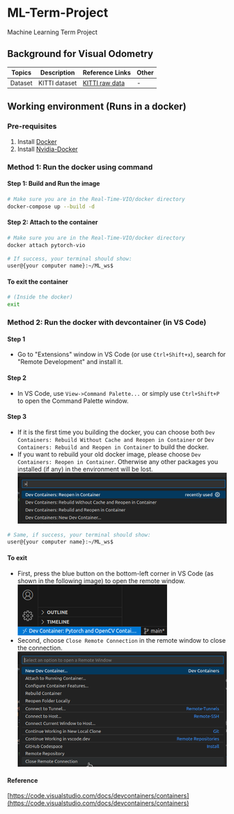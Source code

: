 # ML-Term-Project
Machine Learning Term Project

## Background for Visual Odometry

| Topics | Description | Reference Links | Other |
|--------------|-------------|--------------------------|-------|
| Dataset | KITTI dataset | [KITTI raw data](https://www.cvlibs.net/datasets/kitti/raw_data.php) | - |

## Working environment (Runs in a docker)

### Pre-requisites
1. Install [Docker](https://docs.docker.com/get-docker/)
2. Install [Nvidia-Docker](http://web.archive.org/web/20230627162323/https://docs.nvidia.com/datacenter/cloud-native/container-toolkit/latest/install-guide.html)

### Method 1: Run the docker using command
#### Step 1: Build and Run the image
```bash
# Make sure you are in the Real-Time-VIO/docker directory
docker-compose up --build -d 
```

#### Step 2: Attach to the container
```bash
# Make sure you are in the Real-Time-VIO/docker directory
docker attach pytorch-vio
```
```bash
# If success, your terminal should show:
user@{your computer name}:~/ML_ws$
```
#### To exit the container
```bash
# (Inside the docker)
exit
```

### Method 2: Run the docker with devcontainer (in VS Code)
#### Step 1
- Go to "Extensions" window in VS Code (or use `Ctrl+Shift+x`), search for "Remote Development" and install it.
#### Step 2
- In VS Code, use `View->Command Palette...` or simply use `Ctrl+Shift+P` to open the Command Palette window.
#### Step 3
- If it is the first time you building the docker, you can choose both `Dev Containers: Rebuild Without Cache and Reopen in Container` or `Dev Containers: Rebuild and Reopen in Container` to build the docker.
- If you want to rebuild your old docker image, please choose `Dev Containers: Reopen in Container`. Otherwise any other packages you installed (if any) in the environment will be lost.
![](images/command_palatte_for_instruction.png)
```bash
# Same, if success, your terminal should show:
user@{your computer name}:~/ML_ws$
```
#### To exit
- First, press the blue button on the bottom-left corner in VS Code (as shown in the following image) to open the remote window.\
![](images/remote_window_button.png)
- Second, choose `Close Remote Connection` in the remote window to close the connection.\
![](images/close_remote_connection.png)
#### Reference
[https://code.visualstudio.com/docs/devcontainers/containers](https://code.visualstudio.com/docs/devcontainers/containers)
